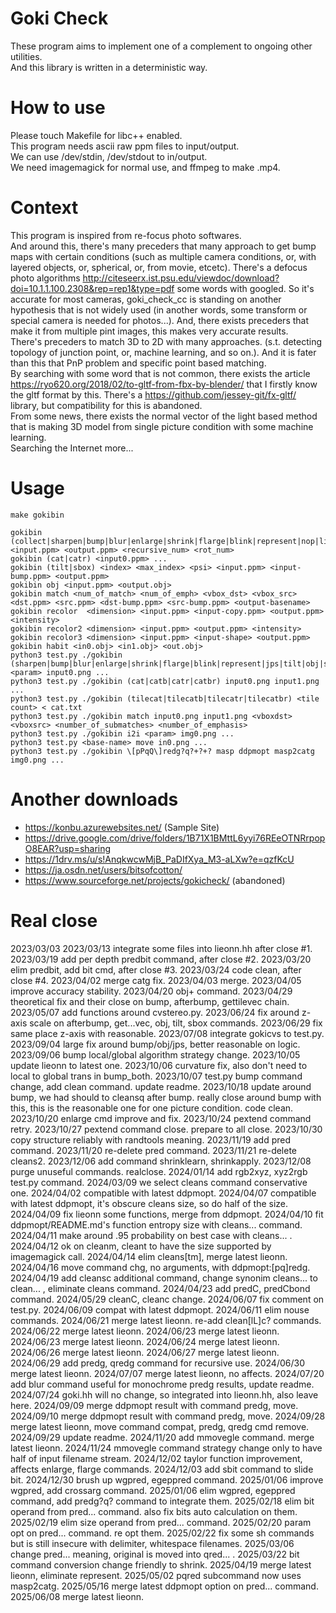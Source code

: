 # Goki Check
These program aims to implement one of a complement to ongoing other utilities.  
And this library is written in a deterministic way.

# How to use
Please touch Makefile for libc++ enabled.  
This program needs ascii raw ppm files to input/output.  
We can use /dev/stdin, /dev/stdout to in/output.  
We need imagemagick for normal use, and ffmpeg to make .mp4.  

# Context
This program is inspired from re-focus photo softwares.  
And around this, there's many preceders that many approach to get bump maps with certain conditions
(such as multiple camera conditions, or, with layered objects, or, spherical, or, from movie, etcetc).
There's a defocus photo algorithms http://citeseerx.ist.psu.edu/viewdoc/download?doi=10.1.1.100.2308&rep=rep1&type=pdf some words with googled. So it's accurate for most cameras, goki_check_cc is standing on another hypothesis that is not widely used (in another words, some transform or special camera is needed for photos...). And, there exists preceders that make it from multiple pint images, this makes very accurate results.  
There's preceders to match 3D to 2D with many approaches. (s.t. detecting topology of junction point, or, machine learning, and so on.). And it is fater than this that PnP problem and specific point based matching.  
By searching with some word that is not common, there exists the article https://ryo620.org/2018/02/to-gltf-from-fbx-by-blender/ that I firstly know the gltf format by this. There's a https://github.com/jessey-git/fx-gltf/ library, but compatibility for this is abandoned.  
From some news, there exists the normal vector of the light based method that is making 3D model from single picture condition with some machine learning.  
Searching the Internet more...

# Usage
    make gokibin
    
    gokibin (collect|sharpen|bump|blur|enlarge|shrink|flarge|blink|represent|nop|limit|bit) <input.ppm> <output.ppm> <recursive_num> <rot_num>
    gokibin (cat|catr) <input0.ppm> ...
    gokibin (tilt|sbox) <index> <max_index> <psi> <input.ppm> <input-bump.ppm> <output.ppm>
    gokibin obj <input.ppm> <output.obj>
    gokibin match <num_of_match> <num_of_emph> <vbox_dst> <vbox_src> <dst.ppm> <src.ppm> <dst-bump.ppm> <src-bump.ppm> <output-basename>
    gokibin recolor  <dimension> <input.ppm> <input-copy.ppm> <output.ppm> <intensity>
    gokibin recolor2 <dimension> <input.ppm> <output.ppm> <intensity>
    gokibin recolor3 <dimension> <input.ppm> <input-shape> <output.ppm>
    gokibin habit <in0.obj> <in1.obj> <out.obj>
    python3 test.py ./gokibin (sharpen|bump|blur|enlarge|shrink|flarge|blink|represent|jps|tilt|obj|sbox|prep|presq|nop|limit|bit|illust|nurie|gray|sbit) <param> input0.png ...
    python3 test.py ./gokibin (cat|catb|catr|catbr) input0.png input1.png ...
    python3 test.py ./gokibin (tilecat|tilecatb|tilecatr|tilecatbr) <tile count> < cat.txt
    python3 test.py ./gokibin match input0.png input1.png <vboxdst> <vboxsrc> <number_of_submatches> <number_of_emphasis>
    python3 test.py ./gokibin i2i <param> img0.png ...
    python3 test.py <base-name> move in0.png ...
    python3 test.py ./gokibin \[pPqQ\]redg?q?+?+? masp ddpmopt masp2catg img0.png ...

# Another downloads
* https://konbu.azurewebsites.net/ (Sample Site)
* https://drive.google.com/drive/folders/1B71X1BMttL6yyi76REeOTNRrpopO8EAR?usp=sharing
* https://1drv.ms/u/s!AnqkwcwMjB_PaDIfXya_M3-aLXw?e=qzfKcU
* https://ja.osdn.net/users/bitsofcotton/
* https://www.sourceforge.net/projects/gokicheck/ (abandoned)

# Real close
2023/03/03
2023/03/13 integrate some files into lieonn.hh after close #1.
2023/03/19 add per depth predbit command, after close #2.
2023/03/20 elim predbit, add bit cmd, after close #3.
2023/03/24 code clean, after close #4.
2023/04/02 merge catg fix.
2023/04/03 merge.
2023/04/05 improve accuracy stability.
2023/04/20 obj+ command.
2023/04/29 theoretical fix and their close on bump, afterbump, gettilevec chain.
2023/05/07 add functions around cvstereo.py.
2023/06/24 fix around z-axis scale on afterbump, get...vec, obj, tilt, sbox commands.
2023/06/29 fix same place z-axis with reasonable.
2023/07/08 integrate gokicvs to test.py.
2023/09/04 large fix around bump/obj/jps, better reasonable on logic.
2023/09/06 bump local/global algorithm strategy change.
2023/10/05 update lieonn to latest one.
2023/10/06 curvature fix, also don't need to local to global trans in bump_both.
2023/10/07 test.py bump command change, add clean command. update readme.
2023/10/18 update around bump, we had should to cleansq after bump. really close around bump with this, this is the reasonable one for one picture condition. code clean.
2023/10/20 enlarge cmd improve and fix.
2023/10/24 pextend command retry.
2023/10/27 pextend command close. prepare to all close.
2023/10/30 copy structure reliably with randtools meaning.
2023/11/19 add pred command.
2023/11/20 re-delete pred command.
2023/11/21 re-delete cleans2.
2023/12/06 add command shrinklearn, shrinkapply.
2023/12/08 purge unuseful commands. realclose.
2024/01/14 add rgb2xyz, xyz2rgb test.py command.
2024/03/09 we select cleans command conservative one.
2024/04/02 compatible with latest ddpmopt.
2024/04/07 compatible with latest ddpmopt, it's obscure cleans size, so do half of the size.
2024/04/09 fix lieonn some functions, merge from ddpmopt.
2024/04/10 fit ddpmopt/README.md's function entropy size with cleans... command.
2024/04/11 make around .95 probability on best case with cleans... .
2024/04/12 ok on cleanm, cleant to have the size supported by imagemagick call.
2024/04/14 elim cleans[tm], merge latest lieonn.
2024/04/16 move command chg, no arguments, with ddpmopt:[pq]redg.
2024/04/19 add cleansc additional command, change synonim cleans... to clean... , eliminate cleans command.
2024/04/23 add predC, predCbond command.
2024/05/29 cleanC, cleanc change.
2024/06/07 fix comment on test.py.
2024/06/09 compat with latest ddpmopt.
2024/06/11 elim nouse commands.
2024/06/21 merge latest lieonn. re-add clean\[lL\]c? commands.
2024/06/22 merge latest lieonn.
2024/06/23 merge latest lieonn.
2024/06/23 merge latest lieonn.
2024/06/24 merge latest lieonn.
2024/06/26 merge latest lieonn.
2024/06/27 merge latest lieonn.
2024/06/29 add predg, qredg command for recursive use.
2024/06/30 merge latest lieonn.
2024/07/07 merge latest lieonn, no affects.
2024/07/20 add blur command useful for monochrome predg results, update readme.
2024/07/24 goki.hh will no change, so integrated into lieonn.hh, also leave here.
2024/09/09 merge ddpmopt result with command predg, move.
2024/09/10 merge ddpmopt result with command predg, move.
2024/09/28 merge latest lieonn, move command compat, predg, qredg cmd remove.
2024/09/29 update readme.
2024/11/20 add mmovegle command. merge latest lieonn.
2024/11/24 mmovegle command strategy change only to have half of input filename stream.
2024/12/02 taylor function improvement, affects enlarge, flarge commands.
2024/12/03 add sbit command to slide bit.
2024/12/30 brush up wgpred, egeppred command.
2025/01/06 improve wgpred, add crossarg command.
2025/01/06 elim wgpred, egeppred command, add predg?q? command to integrate them.
2025/02/18 elim bit operand from pred... command. also fix bits auto calculation on them.
2025/02/19 elim size operand from pred... command.
2025/02/20 param opt on pred... command. re opt them.
2025/02/22 fix some sh commands but is still insecure with delimiter, whitespace filenames.
2025/03/06 change pred... meaning, original is moved into qred... .
2025/03/22 bit command conversion change friendly to shrink.
2025/04/19 merge latest lieonn, eliminate represent.
2025/05/02 pqred subcommand now uses masp2catg.
2025/05/16 merge latest ddpmopt option on pred... command.
2025/06/08 merge latest lieonn.

